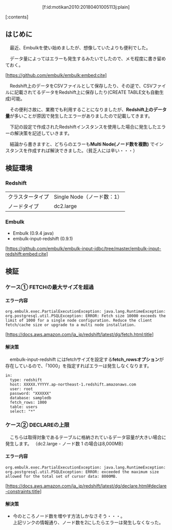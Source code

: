<div style="text-align:center;">[f:id:motikan2010:20180401005113j:plain]</div>

<div class="contents-box"><p>[:contents]</p></div>

## はじめに

　最近、Embulkを使い始めましたが、想像していたよりも便利でした。

　データ量によってはエラーも発生するみたいでしたので、メモ程度に書き留めておく。

[https://github.com/embulk/embulk:embed:cite]
 
　Redshift上のデータをCSVファイルとして保存したり、その逆で、CSVファイルに記載されてるデータをRedshift上に保存したり(CREATE TABLE文も自動生成)可能。

　その便利さ故に、業務でも利用することになりましたが、**Redshift上のデータ量**が多いことが原因で発生したエラーがありましたので記載してきます。

　下記の設定で作成されたRedshiftインスタンスを使用した場合に発生したエラーの解決策を記述していきます。  

 　結論から書きますと、どちらのエラーも**Multi Node(ノード数を複数)** でインスタンスを作成すれば解決できました。（貧乏人には辛い・・・）
 
## 検証環境

### Redshift

| | |
|-|-|
|クラスタータイプ|Single Node（ノード数：1）|
|ノードタイプ|dc2.large|

### Embulk

- Embulk (0.9.4 java)
- embulk-input-redshift (0.9.1)

[https://github.com/embulk/embulk-input-jdbc/tree/master/embulk-input-redshift:embed:cite]

## 検証

### ケース① FETCHの最大サイズを超過

#### エラー内容

```
org.embulk.exec.PartialExecutionException: java.lang.RuntimeException: org.postgresql.util.PSQLException: ERROR: Fetch size 10000 exceeds the limit of 1000 for a single node configuration. Reduce the client fetch/cache size or upgrade to a multi node installation.
```

[https://docs.aws.amazon.com/ja_jp/redshift/latest/dg/fetch.html:title]

#### 解決策

　embulk-input-redshift にはfetchサイズを設定する**fetch_rowsオプション**が存在しているので、「1000」を指定すればエラーは発生しなくなります。

```yaml=
in:
  type: redshift
  host: XXXXX.YYYYY.ap-northeast-1.redshift.amazonaws.com
  user: root
  password: "XXXXXX"
  database: sampledb
  fetch_rows: 1000
  table: users
  select: "*"
```

### ケース② DECLAREの上限

　こちらは取得対象であるテーブルに格納されているデータ容量が大きい場合に発生します。
（dc2.large - ノード数 1 の場合は8,000MB）

#### エラー内容

```
org.embulk.exec.PartialExecutionException: java.lang.RuntimeException: org.postgresql.util.PSQLException: ERROR: exceeded the maximum size allowed for the total set of cursor data: 8000MB.
```

[https://docs.aws.amazon.com/ja_jp/redshift/latest/dg/declare.html#declare-constraints:title]

#### 解決策

- 今のところノード数を増やす方法しかなさそう・・・。  
上記リンクの情報通り、ノード数を2にしたらエラーは発生しなくなった。